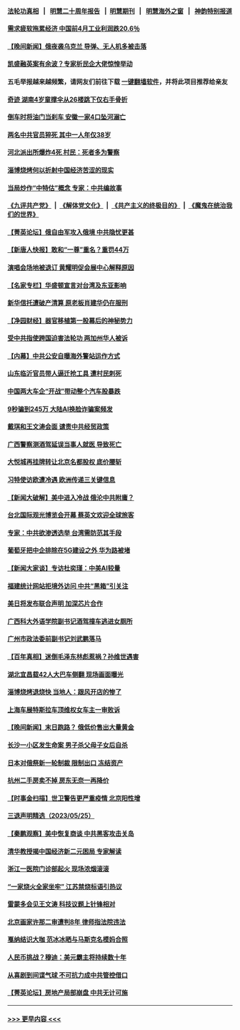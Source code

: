 #### [法轮功真相](https://github.com/gfw-breaker/truth/blob/master/README.md?t=0) &nbsp;&nbsp;|&nbsp;&nbsp; [明慧二十周年报告](https://github.com/gfw-breaker/mh-reports/blob/master/README.md?t=0) &nbsp;&nbsp;|&nbsp;&nbsp;[明慧期刊](https://github.com/gfw-breaker/mh-qikan) &nbsp;&nbsp;|&nbsp;&nbsp; [明慧海外之窗](https://github.com/gfw-breaker/mh-news/blob/master/README.md?t=0) &nbsp;&nbsp;|&nbsp;&nbsp; [神韵特别报道](https://github.com/gfw-breaker/mh-news/blob/master/shenyun.md?t=0)
#### [需求疲软拖累经济 中国前4月工业利润跌20.6％](../pages/nsc413/n14004981.md?t=05271843) 
#### [【晚间新闻】俄夜袭乌克兰 导弹、无人机多被击落](../pages/nsc413/n14004977.md?t=05271843) 
#### [凯盛融英案有余波？专家析民企大佬惊惶举动](../pages/nsc413/n14004234.md?t=05271843) 
#### 五毛举报越来越频繁，请网友们前往下载 [一键翻墙软件](https://github.com/gfw-breaker/ssr-accounts)，并将此项目推荐给亲友
#### [奇迹 湖南4岁童撑伞从26楼跳下仅右手骨折](../pages/nsc413/n14004956.md?t=05271843) 
#### [倒车时将油门当刹车 安徽一家4口坠河溺亡](../pages/nsc413/n14004922.md?t=05271843) 
#### [两名中共官员猝死 其中一人年仅38岁](../pages/nsc413/n14004861.md?t=05271843) 
#### [河北派出所爆炸4死 村民：死者多为警察](../pages/nsc413/n14004849.md?t=05271843) 
#### [淄博烧烤何以折射中国经济苦涩的现实](../pages/nsc413/n14004808.md?t=05271843) 
#### [当局炒作“中特估”概念 专家：中共编故事](../pages/nsc413/n14004802.md?t=05271843) 
#### [《九评共产党》](https://github.com/begood0513/9ping.md/blob/master/README.md) &nbsp;|&nbsp; [《解体党文化》](../../../../jtdwh.md/blob/master/README.md)  &nbsp;|&nbsp; [《共产主义的终极目的》](../../../../gczydzjmd.md/blob/master/README.md) &nbsp;|&nbsp; [《魔鬼在统治我们的世界》](../../../../mgztzwmdsj.md/blob/master/README.md) 
#### [【菁英论坛】俄自由军攻入俄境 中共隐忧更甚](../pages/nsc413/n14004760.md?t=05271843) 
#### [【新唐人快报】敢和“一尊”重名？重罚44万](../pages/nsc413/n14004794.md?t=05271843) 
#### [演唱会场地被退订 黄耀明促会展中心解释原因](../pages/nsc413/n14004774.md?t=05271843) 
#### [【名家专栏】华盛顿宣言对台湾及东亚影响](../pages/nsc413/n14003915.md?t=05271843) 
#### [新华信托遭破产清算 原老板肖建华仍在服刑](../pages/nsc413/n14004790.md?t=05271843) 
#### [【净园财经】器官移植第一股幕后的神秘势力](../pages/nsc413/n14004702.md?t=05271843) 
#### [受中共指使跨国迫害法轮功 两加州华人被诉](../pages/nsc413/n14004778.md?t=05271843) 
#### [【内幕】中共公安自曝海外警站运作方式](../pages/nsc413/n14003947.md?t=05271843) 
#### [山东临沂官员带人逼迁抢工具 遭村民刺死](../pages/nsc413/n14004247.md?t=05271843) 
#### [中国两大车企“开战”带动整个汽车股暴跌](../pages/nsc413/n14004732.md?t=05271843) 
#### [9秒骗到245万 大陆AI换脸诈骗案频发](../pages/nsc413/n14004504.md?t=05271843) 
#### [戴琪和王文涛会面 谴责中共经贸政策](../pages/nsc413/n14004729.md?t=05271843) 
#### [广西警察测酒驾延误当事人就医 导致死亡](../pages/nsc413/n14004494.md?t=05271843) 
#### [大悦城再挂牌转让北京名都股权 底价腰斩](../pages/nsc413/n14004532.md?t=05271843) 
#### [习特使访欧遭冷遇 欧洲传递三关键信息](../pages/nsc413/n14004671.md?t=05271843) 
#### [【新闻大破解】美中进入冷战 俄沦中共附庸？](../pages/nsc413/n14004698.md?t=05271843) 
#### [台北国际观光博览会开幕 蔡英文欢迎全球旅客](../pages/nsc413/n14004680.md?t=05271843) 
#### [专家：中共欲渗透选举 台湾需防范其手段](../pages/nsc413/n14004255.md?t=05271843) 
#### [葡萄牙把中企排除在5G建设之外 华为路被堵](../pages/nsc413/n14004587.md?t=05271843) 
#### [【新闻大家谈】专访杜奕瑾：中美AI较量](../pages/nsc413/n14004656.md?t=05271843) 
#### [福建统计网站拒境外访问 中共“黑箱”引关注](../pages/nsc413/n14004518.md?t=05271843) 
#### [美日将发布联合声明 加深芯片合作](../pages/nsc413/n14004562.md?t=05271843) 
#### [广西科大外语学院副书记酒驾撞车逃进女厕所](../pages/nsc413/n14004529.md?t=05271843) 
#### [广州市政法委前副书记刘武鹏落马](../pages/nsc413/n14004514.md?t=05271843) 
#### [【百年真相】迷倒毛泽东林彪惹祸？孙维世遇害](../pages/nsc413/n14004055.md?t=05271843) 
#### [湖北宜昌载42人大巴车侧翻 现场画面曝光](../pages/nsc413/n14004463.md?t=05271843) 
#### [淄博烧烤退烧快 当地人：跟风开店的惨了](../pages/nsc413/n14004367.md?t=05271843) 
#### [上海车展特斯拉车顶维权女车主一审败诉](../pages/nsc413/n14004417.md?t=05271843) 
#### [【晚间新闻】末日跑路？ 俄低价售出大量黄金](../pages/nsc413/n14004469.md?t=05271843) 
#### [长沙一小区发生命案 男子杀父母子女后自杀](../pages/nsc413/n14004457.md?t=05271843) 
#### [日本对俄祭新一轮制裁 限制出口 冻结资产](../pages/nsc413/n14004445.md?t=05271843) 
#### [杭州二手房卖不掉 房东无奈一再降价](../pages/nsc413/n14003727.md?t=05271843) 
#### [【时事金扫描】世卫警告更严重疫情 北京阳性增](../pages/nsc413/n14004205.md?t=05271843) 
#### [三退声明精选（2023/05/25）](../pages/nsc413/n14004281.md?t=05271843) 
#### [【秦鹏观察】美中恢复商谈 中共黑客攻击关岛](../pages/nsc413/n14004154.md?t=05271843) 
#### [清华教授揭中国经济新二元困局 专家解读](../pages/nsc413/n14004185.md?t=05271843) 
#### [浙江一医院门诊部起火 现场浓烟滚滚](../pages/nsc413/n14004257.md?t=05271843) 
#### [“一家烧火全家坐牢”  江苏禁烧标语引热议](../pages/nsc413/n14004171.md?t=05271843) 
#### [雷蒙多会见王文涛 科技议题上针锋相对](../pages/nsc413/n14004189.md?t=05271843) 
#### [北京画家许那二审遭判8年 律师指法院违法](../pages/nsc413/n14004182.md?t=05271843) 
#### [戛纳结识大咖 范冰冰晒与马斯克名模妈合照](../pages/nsc413/n14004166.md?t=05271843) 
#### [人民币挑战？穆迪：美元霸主将持续数十年](../pages/nsc413/n14004114.md?t=05271843) 
#### [从喜剧到间谍气球 不可抗力成中共管控借口](../pages/nsc413/n14004064.md?t=05271843) 
#### [【菁英论坛】房地产局部崩盘 中共无计可施](../pages/nsc413/n14004131.md?t=05271843) 

----
#### [ >>> 更早内容 <<< ](../indexes/nsc413-earlier.md)
